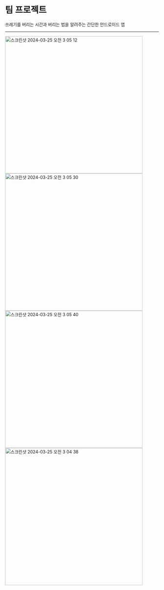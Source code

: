 # 팀 프로젝트

쓰레기를 버리는 시간과 버리는 법을 알려주는 간단한 안드로이드 앱

---

<img width="450" alt="스크린샷 2024-03-25 오전 3 05 12" src="https://github.com/bona1122/SSU-University-Assignments/assets/130641796/667d5991-e912-4cc7-be48-87303af97c2e"><img width="450" alt="스크린샷 2024-03-25 오전 3 05 30" src="https://github.com/bona1122/SSU-University-Assignments/assets/130641796/5c8147db-c194-4ab7-9588-0e9de9a4c84b">
<img width="450" alt="스크린샷 2024-03-25 오전 3 05 40" src="https://github.com/bona1122/SSU-University-Assignments/assets/130641796/21fe9944-767b-4bbd-8193-50e50d67e288">
<img width="450" alt="스크린샷 2024-03-25 오전 3 04 38" src="https://github.com/bona1122/SSU-University-Assignments/assets/130641796/3abc41c0-3358-48dd-9ad5-483c9a6a88f1">
